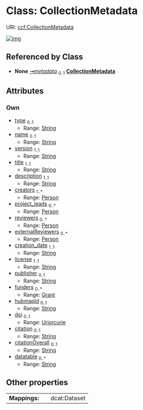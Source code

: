 
# Class: CollectionMetadata




URI: [ccf:CollectionMetadata](http://purl.org/ccf/CollectionMetadata)


[![img](https://yuml.me/diagram/nofunky;dir:TB/class/[Person],[Grant],[Grant]<funders%200..*-++[CollectionMetadata&#124;type:string%20%3F;name:string%20%3F;version:string;title:string;description:string;creation_date:string;license:string;publisher:string%20%3F;hubmapId:string%20%3F;doi:uriorcurie%20%3F;citation:string%20%3F;citationOverall:string%20%3F;datatable:string%20*],[Person]<externalReviewers%200..*-++[CollectionMetadata],[Person]<reviewers%200..*-++[CollectionMetadata],[Person]<project_leads%200..*-++[CollectionMetadata],[Person]<creators%201..*-++[CollectionMetadata],[Container]++-%20metadata%200..1>[CollectionMetadata],[Container])](https://yuml.me/diagram/nofunky;dir:TB/class/[Person],[Grant],[Grant]<funders%200..*-++[CollectionMetadata&#124;type:string%20%3F;name:string%20%3F;version:string;title:string;description:string;creation_date:string;license:string;publisher:string%20%3F;hubmapId:string%20%3F;doi:uriorcurie%20%3F;citation:string%20%3F;citationOverall:string%20%3F;datatable:string%20*],[Person]<externalReviewers%200..*-++[CollectionMetadata],[Person]<reviewers%200..*-++[CollectionMetadata],[Person]<project_leads%200..*-++[CollectionMetadata],[Person]<creators%201..*-++[CollectionMetadata],[Container]++-%20metadata%200..1>[CollectionMetadata],[Container])

## Referenced by Class

 *  **None** *[➞metadata](container__metadata.md)*  <sub>0..1</sub>  **[CollectionMetadata](CollectionMetadata.md)**

## Attributes


### Own

 * [type](type.md)  <sub>0..1</sub>
     * Range: [String](types/String.md)
 * [name](name.md)  <sub>0..1</sub>
     * Range: [String](types/String.md)
 * [version](version.md)  <sub>1..1</sub>
     * Range: [String](types/String.md)
 * [title](title.md)  <sub>1..1</sub>
     * Range: [String](types/String.md)
 * [description](description.md)  <sub>1..1</sub>
     * Range: [String](types/String.md)
 * [creators](creators.md)  <sub>1..\*</sub>
     * Range: [Person](Person.md)
 * [project_leads](project_leads.md)  <sub>0..\*</sub>
     * Range: [Person](Person.md)
 * [reviewers](reviewers.md)  <sub>0..\*</sub>
     * Range: [Person](Person.md)
 * [externalReviewers](externalReviewers.md)  <sub>0..\*</sub>
     * Range: [Person](Person.md)
 * [creation_date](creation_date.md)  <sub>1..1</sub>
     * Range: [String](types/String.md)
 * [license](license.md)  <sub>1..1</sub>
     * Range: [String](types/String.md)
 * [publisher](publisher.md)  <sub>0..1</sub>
     * Range: [String](types/String.md)
 * [funders](funders.md)  <sub>0..\*</sub>
     * Range: [Grant](Grant.md)
 * [hubmapId](hubmapId.md)  <sub>0..1</sub>
     * Range: [String](types/String.md)
 * [doi](doi.md)  <sub>0..1</sub>
     * Range: [Uriorcurie](types/Uriorcurie.md)
 * [citation](citation.md)  <sub>0..1</sub>
     * Range: [String](types/String.md)
 * [citationOverall](citationOverall.md)  <sub>0..1</sub>
     * Range: [String](types/String.md)
 * [datatable](datatable.md)  <sub>0..\*</sub>
     * Range: [String](types/String.md)

## Other properties

|  |  |  |
| --- | --- | --- |
| **Mappings:** | | dcat:Dataset |

